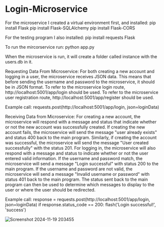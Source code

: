 # Login-Microservice
For the microservice I created a virtual environment first, and installed:
pip install Flask
pip install Flask-SQLAlchemy
pip install Flask-CORS

For the testing program I also installed:
pip install requests Flask

To run the mircorservice run: python app.py

When the microservice is run, it will create a folder called instance with the users.db in it. 

Requesting Data From Microservice:
For both creating a new account and logging in a user, the microservice receives JSON data. This means that before sending the username and password to the microservice, it should be in JSON format. To refer to the microservice login route, http://localhost:5001/app/login should be used. To refer to the microservice user registration route, http://localhost:5001/app/register should be used. 

Example call: requests.post(http://localhost:5001/app/login, json=loginData)


Receiving Data from Microservice:
For creating a new account, the microservice will respond with a message and status that indicate whether or not the new account was successfully created. If creating the new account fails, the microservice will send the message "user already exists" and status 400 back to the main program. Similarly, if creating the account was successful, the microservice will send the message "User created successfully" with the status 201. For logging in, the microservice will also respond with a message and status to indicate whether or not the user entered valid information. If the username and password match, the microservice will send a message "Login successful" with status 200 to the main program. If the username and password are not valid, the microservice will send a message "Invalid username or password" with status 401 back to the main program. The status sent back to the main program can then be used to determine which messages to display to the user or where the user should be redirected.

Example call: 
response = requests.post(http://localhost:5001/app/login, json=loginData)
if response.status_code == 200: flash('Login successful!', 'success')

![Screenshot 2024-11-19 203455](https://github.com/user-attachments/assets/fc841fc5-f3e3-4615-96b9-fdffda3c1034)
